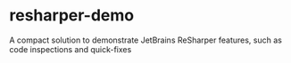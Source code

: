 # resharper-demo
A compact solution to demonstrate JetBrains ReSharper features, such as code inspections and quick-fixes
